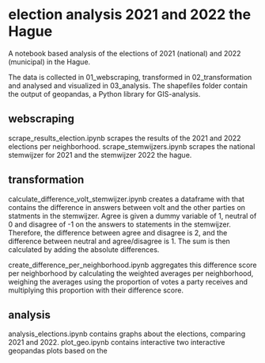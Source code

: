 # election analysis 2021 and 2022 the Hague

A notebook based analysis of the elections of 2021 (national) and 2022 (municipal) in the Hague. 

The data is collected in 01_webscraping, transformed in 02_transformation and analysed and visualized in 03_analysis. The shapefiles folder contain the output of geopandas, a Python library for GIS-analysis. 

## webscraping

scrape_results_election.ipynb scrapes the results of the 2021 and 2022 elections per neighborhood. 
scrape_stemwijzers.ipynb scrapes the national stemwijzer for 2021 and the stemwijzer 2022 the hague. 

## transformation

calculate_difference_volt_stemwijzer.ipynb creates a dataframe with that contains the difference in answers between volt and the other parties on statments in the stemwijzer. Agree is given a dummy variable of 1, neutral of 0 and disagree of -1 on the answers to statements in the stemwijzer. Therefore, the difference between agree and disagree is 2, and the difference between neutral and agree/disagree is 1. The sum is then calculated by adding the absolute differences. 

create_difference_per_neighborhood.ipynb aggregates this difference score per neighborhood by calculating the weighted averages per neighborhood, weighing the averages using the proportion of votes a party receives and multiplying this proportion with their difference score. 

## analysis

analysis_elections.ipynb contains  graphs about the elections, comparing 2021 and 2022. 
plot_geo.ipynb contains interactive two interactive geopandas plots based on the 